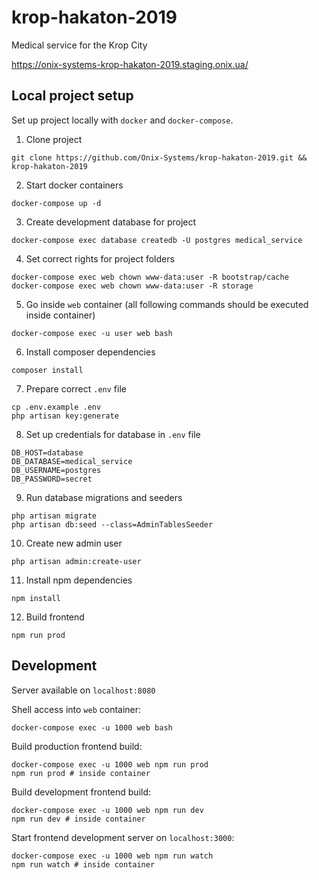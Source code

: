 # krop-hakaton-2019
Medical service for the Krop City

https://onix-systems-krop-hakaton-2019.staging.onix.ua/

## Local project setup

Set up project locally with `docker` and  `docker-compose`.

1. Clone project
```
git clone https://github.com/Onix-Systems/krop-hakaton-2019.git && krop-hakaton-2019
```

2. Start docker containers
```
docker-compose up -d
```

3. Create development database for project
```
docker-compose exec database createdb -U postgres medical_service
```

4. Set correct rights for project folders
```
docker-compose exec web chown www-data:user -R bootstrap/cache
docker-compose exec web chown www-data:user -R storage
```

5. Go inside `web` container (all following commands should be executed inside container)
```
docker-compose exec -u user web bash
```

6. Install composer dependencies
```
composer install
```

7. Prepare correct `.env` file
```
cp .env.example .env
php artisan key:generate
```

8. Set up credentials for database in `.env` file
```
DB_HOST=database
DB_DATABASE=medical_service
DB_USERNAME=postgres
DB_PASSWORD=secret
```

9. Run database migrations and seeders
```
php artisan migrate
php artisan db:seed --class=AdminTablesSeeder
```

10. Create new admin user
```
php artisan admin:create-user
```

11. Install npm dependencies
```
npm install
```

12. Build frontend
```
npm run prod
```

## Development

Server available on `localhost:8080`

Shell access into ``web`` container:
```
docker-compose exec -u 1000 web bash
```

Build production frontend build:
```
docker-compose exec -u 1000 web npm run prod
npm run prod # inside container
```

Build development frontend build:
```
docker-compose exec -u 1000 web npm run dev
npm run dev # inside container
```

Start frontend development server on `localhost:3000`:
```
docker-compose exec -u 1000 web npm run watch
npm run watch # inside container
```
